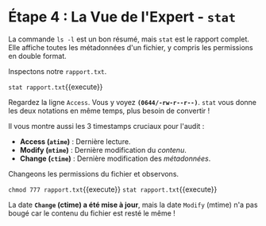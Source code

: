 # Étape 4 : La Vue de l'Expert - `stat`

La commande `ls -l` est un bon résumé, mais `stat` est le rapport complet. Elle affiche toutes les métadonnées d'un fichier, y compris les permissions en double format.

Inspectons notre `rapport.txt`.

`stat rapport.txt`{{execute}}

Regardez la ligne `Access`. Vous y voyez **`(0644/-rw-r--r--)`**. `stat` vous donne les deux notations en même temps, plus besoin de convertir !

Il vous montre aussi les 3 timestamps cruciaux pour l'audit :
-   **Access (`atime`)** : Dernière lecture.
-   **Modify (`mtime`)** : Dernière modification du *contenu*.
-   **Change (`ctime`)** : Dernière modification des *métadonnées*.

Changeons les permissions du fichier et observons.

`chmod 777 rapport.txt`{{execute}}
`stat rapport.txt`{{execute}}

La date **`Change` (ctime) a été mise à jour**, mais la date `Modify` (mtime) n'a pas bougé car le contenu du fichier est resté le même !